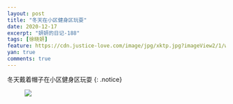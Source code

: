 ```yaml
---
layout: post
title: "冬天在小区健身区玩耍"
date: 2020-12-17
excerpt: "妍妍的日记-188"
tags: [徐晓妍]
feature: https://cdn.justice-love.com/image/jpg/xktp.jpg?imageView2/1/w/1200/h/500
yan: true
comments: true
---
```

冬天戴着帽子在小区健身区玩耍
{: .notice}
<figure>
    <img src="{{ site.staticUrl }}/yanyan/image/dongtiandaimaozideyanyan.jpeg" />
</figure>
